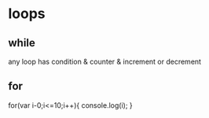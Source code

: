 # loops
## while
any loop has condition & counter & increment or decrement
 ## for
 for(var i-0;i<=10;i++){
    console.log(i);
 }